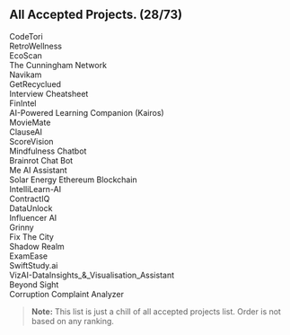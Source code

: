 ## All Accepted Projects. (28/73)
CodeTori  
RetroWellness  
EcoScan  
The Cunningham Network  
Navikam  
GetRecyclued  
Interview Cheatsheet  
FinIntel  
AI-Powered Learning Companion (Kairos)  
MovieMate  
ClauseAI  
ScoreVision  
Mindfulness Chatbot  
Brainrot Chat Bot  
Me AI Assistant  
Solar Energy Ethereum Blockchain  
IntelliLearn-AI  
ContractIQ  
DataUnlock  
Influencer AI  
Grinny  
Fix The City  
Shadow Realm  
ExamEase  
SwiftStudy.ai  
VizAI-DataInsights_&_Visualisation_Assistant  
Beyond Sight  
Corruption Complaint Analyzer

> **Note:** This list is just a chill of all accepted projects list. Order is not based on any ranking.